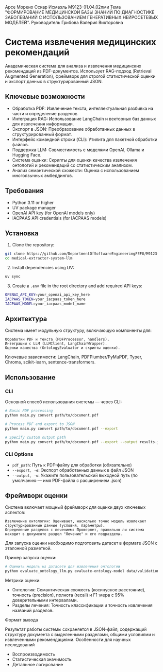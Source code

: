 Арсе Морено Оскар Исмаэль М9123-01.04.02пми
Тема "ФОРМИРОВАНИЕ МЕДИЦИНСКОЙ БАЗЫ ЗНАНИЙ ПО ДИАГНОСТИКЕ ЗАБОЛЕВАНИЙ С ИСПОЛЬЗОВАНИЕМ ГЕНЕРАТИВНЫХ НЕЙРОСЕТЕВЫХ МОДЕЛЕЙ".
Руководитель Грибова Валерия Викторовна

# Система извлечения медицинских рекомендаций

Академическая система для анализа и извлечения медицинских рекомендаций из PDF-документов. Использует RAG-подход (Retrieval Augmented Generation), фреймворк для строгой статистической оценки и экспорт данных в структурированный JSON.


## Ключевые возможности

- Обработка PDF: Извлечение текста, интеллектуальная разбивка на части и определение разделов.
- Интеграция RAG: Использование LangChain и векторных баз данных для извлечения информации.
- Экспорт в JSON: Преобразование обработанных данных в структурированный формат.
- Интерфейс командной строки (CLI): Утилита для пакетной обработки файлов.
- Поддержка LLM: Совместимость с моделями OpenAI, Ollama и Hugging Face.
- Система оценки: Скрипты для оценки качества извлечения онтологий и рекомендаций со статистическим анализом.
- Анализ семантической схожести: Оценка с использованием многоязычных эмбеддингов.

## Требования

- Python 3.11 or higher
- UV package manager
- OpenAI API key (for OpenAI models only)
- IACPAAS API credentials (for IACPAAS models)

## Установка

1. Clone the repository:

```bash
git clone https://github.com/DepartmentOfSoftwareEngineeringFEFU/M9123-01.04.02pmi_ArceIsmael
cd medical-extractor-system-llm
```

2. Install dependencies using UV:

```bash
uv sync
```

3. Create a `.env` file in the root directory and add required API keys:

```bash
OPENAI_API_KEY=your_openai_api_key_here
IACPAAS_TOKEN=your_iacpaas_token_here
IACPAAS_MODEL=your_iacpaas_model_name
```

## Архитектура

Система имеет модульную структуру, включающую компоненты для:

    Обработки PDF и текста (PDFProcessor, handlers).
    Интеграции с LLM (LLMClient, LangChainWrapper).
    Оценки качества (OntologyEvaluator и скрипты оценки).

Ключевые зависимости: LangChain, PDFPlumber/PyMuPDF, Typer, Chroma, scikit-learn, sentence-transformers.

## Использование

### CLI

Основной способ использования системы — через CLI:

```bash
# Basic PDF processing
python main.py convert path/to/document.pdf

# Process PDF and export to JSON
python main.py convert path/to/document.pdf --export

# Specify custom output path
python main.py convert path/to/document.pdf --export --output results.json
```

### CLI Options

- `pdf_path`: Путь к PDF-файлу для обработки (обязательно)
- `--export, -e`: Экспорт обработанных данных в файл JSON
- `--output, -o`: Укажите пользовательский выходной путь (по умолчанию — имя PDF-файла с расширением .json)


## Фреймворк оценки

Система включает мощный фреймворк для оценки двух ключевых аспектов:

    Извлечение онтологии: Оценивает, насколько точно модель извлекает структурированные данные (условия, параметры).
    Определение разделов с лечением: Проверяет, правильно ли система находит в документе раздел "Лечение" и его подразделы.

Для запуска оценки необходимо подготовить датасет в формате JSON с эталонной разметкой.

Пример запуска оценки:
```bash
# Оценить модель на датасете для извлечения онтологии
python evaluate_ontology_llm.py evaluate-ontology-model data/validation_50.json
```

Метрики оценки:

- Онтология: Семантическая схожесть (косинусное расстояние), точность (precision), полнота (recall) и F1-мера с 95% доверительными интервалами.
- Разделы лечения: Точность классификации и точность извлечения названий разделов.

Формат вывода

Результат работы системы сохраняется в JSON-файл, содержащий структуру документа с выделенными разделами, общими условиями и извлеченными рекомендациями.
Особенности для научных исследований

- Воспроизводимость
- Статистическая значимость
- Детальное логирование
